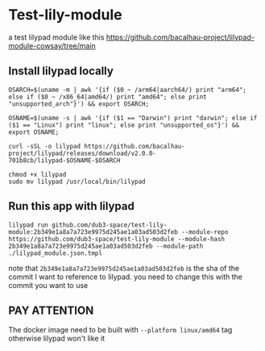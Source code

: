 # Test-lily-module
a test lilypad module like this https://github.com/bacalhau-project/lilypad-module-cowsay/tree/main


## Install lilypad locally

```
OSARCH=$(uname -m | awk '{if ($0 ~ /arm64|aarch64/) print "arm64"; else if ($0 ~ /x86_64|amd64/) print "amd64"; else print "unsupported_arch"}') && export OSARCH;

OSNAME=$(uname -s | awk '{if ($1 == "Darwin") print "darwin"; else if ($1 == "Linux") print "linux"; else print "unsupported_os"}') && export OSNAME;

curl -sSL -o lilypad https://github.com/bacalhau-project/lilypad/releases/download/v2.0.0-701b8cb/lilypad-$OSNAME-$OSARCH

chmod +x lilypad
sudo mv lilypad /usr/local/bin/lilypad
```

## Run this app with lilypad

```
lilypad run github.com/dub3-space/test-lily-module:2b349e1a8a7a723e9975d245ae1a03ad503d2feb --module-repo https://github.com/dub3-space/test-lily-module --module-hash 2b349e1a8a7a723e9975d245ae1a03ad503d2feb --module-path ./lilypad_module.json.tmpl
```
note that `2b349e1a8a7a723e9975d245ae1a03ad503d2feb` is the sha of the commit I want to reference to lilypad. 
you need to change this with the commit you want to use

## PAY ATTENTION
The docker image need to be built with `--platform linux/amd64` tag otherwise lilypad won't like it 
